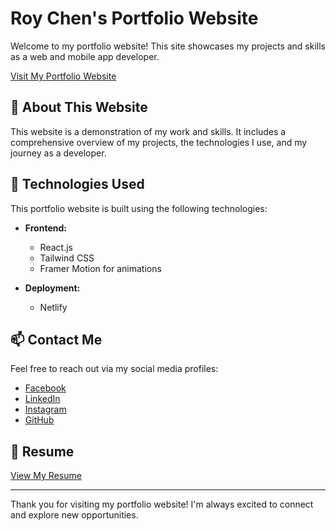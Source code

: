 # Roy Chen's Portfolio Website

Welcome to my portfolio website! This site showcases my projects and skills as a web and mobile app developer.

[Visit My Portfolio Website](https://roychen-portfolio.netlify.app/)

## 🌟 About This Website

This website is a demonstration of my work and skills. It includes a comprehensive overview of my projects, the technologies I use, and my journey as a developer.

## 🚀 Technologies Used

This portfolio website is built using the following technologies:

- **Frontend:**
  - React.js
  - Tailwind CSS
  - Framer Motion for animations

- **Deployment:**
  - Netlify

## 📫 Contact Me

Feel free to reach out via my social media profiles:

- [Facebook](https://www.facebook.com/roy.chen97/)
- [LinkedIn](https://www.linkedin.com/in/roychen651/)
- [Instagram](https://www.instagram.com/roychen.97)
- [GitHub](https://github.com/Roychen651)

## 📄 Resume

[View My Resume](https://drive.google.com/drive/u/0/folders/18xQbezonFvNcJHUgTBys9o6wEQnNFsPP)

---

Thank you for visiting my portfolio website! I'm always excited to connect and explore new opportunities.
